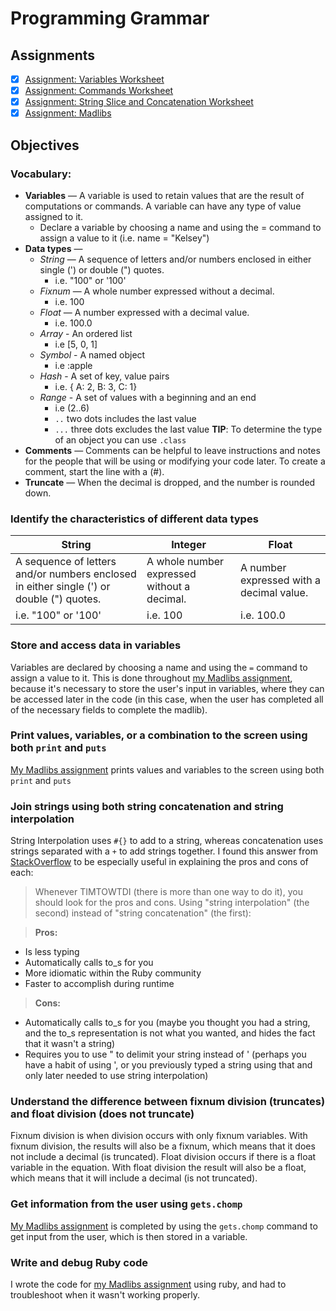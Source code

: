 # Programming Grammar

## Assignments
- [X] [Assignment: Variables Worksheet](assignments/variable-worksheet.md)
- [X] [Assignment: Commands Worksheet](assignments/commands-worksheet.md)
- [X] [Assignment: String Slice and Concatenation Worksheet](string-slicing-concatenation-worksheet.md)
- [X] [Assignment: Madlibs](assignments/mcalpine-madlib.rb)

## Objectives
### Vocabulary:
+ **Variables** — A variable is used to retain values that are the result of computations or commands. A variable can have any type of value assigned to it.
  + Declare a variable by choosing a name and using the = command to assign a value to it (i.e. name = "Kelsey")
+ **Data types** —
  + *String* — A sequence of letters and/or numbers enclosed in either single (') or double (") quotes.
    + i.e. "100" or '100'
  + *Fixnum* — A whole number expressed without a decimal.
    + i.e. 100
  + *Float* — A number expressed with a decimal value.
    + i.e. 100.0
  + *Array* - An ordered list
    + i.e [5, 0, 1]
  + *Symbol* - A named object
    + i.e :apple
  + *Hash* - A set of key, value pairs
    + i.e. { A: 2, B: 3, C: 1}
  + *Range* - A set of values with a beginning and an end
    + i.e (2..6)
    + `..` two dots includes the last value
    + `...` three dots excludes the last value
**TIP**: To determine the type of an object you can use `.class`
+ **Comments** — Comments can be helpful to leave instructions and notes for the people that will be using or modifying your code later. To create a comment, start the line with a (#).
+ **Truncate** — When the decimal is dropped, and the number is rounded down.

### Identify the characteristics of different data types
String | Integer | Float
--------|--------|--------
A sequence of letters and/or numbers enclosed in either single (') or double (") quotes.  | A whole number expressed without a decimal. | A number expressed with a decimal value.
i.e. "100" or '100' | i.e. 100 | i.e. 100.0

### Store and access data in variables
Variables are declared by choosing a name and using the `=` command to assign a value to it. This is done throughout [my Madlibs assignment](assignments/mcalpine-madlib.rb), because it's necessary to store the user's input in variables, where they can be accessed later in the code (in this case, when the user has completed all of the necessary fields to complete the madlib).

### Print values, variables, or a combination to the screen using both `print` and `puts`
[My Madlibs assignment](assignments/mcalpine-madlib.rb) prints values and variables to the screen using both `print` and `puts`

### Join strings using both string concatenation and string interpolation
String Interpolation uses `#{}` to add to a string, whereas concatenation uses strings separated with a `+` to add strings together. I found this answer from [StackOverflow](http://stackoverflow.com/questions/10076579/string-concatenation-vs-interpolation-in-ruby/10076632#10076632) to be especially useful in explaining the pros and cons of each:

> Whenever TIMTOWTDI (there is more than one way to do it), you should look for the pros and cons. Using "string interpolation" (the second) instead of "string concatenation" (the first):

> **Pros:**
- Is less typing
- Automatically calls to_s for you
- More idiomatic within the Ruby community
- Faster to accomplish during runtime

> **Cons:**
- Automatically calls to_s for you (maybe you thought you had a string, and the to_s representation is not what you wanted, and hides the fact that it wasn't a string)
- Requires you to use " to delimit your string instead of ' (perhaps you have a habit of using ', or you previously typed a string using that and only later needed to use string interpolation)

### Understand the difference between fixnum division (truncates) and float division (does not truncate)
Fixnum division is when division occurs with only fixnum variables. With fixnum division, the results will also be a fixnum, which means that it does not include a decimal (is truncated). Float division occurs if there is a float variable in the equation. With float division the result will also be a float, which means that it will include a decimal (is not truncated).

### Get information from the user using `gets.chomp`
[My Madlibs assignment](assignments/mcalpine-madlib.rb) is completed by using the `gets.chomp` command to get input from the user, which is then stored in a variable.

### Write and debug Ruby code
I wrote the code for [my Madlibs assignment](assignments/mcalpine-madlib.rb) using ruby, and had to troubleshoot when it wasn't working properly.
